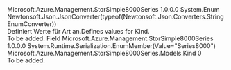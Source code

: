 <Type Name="Kind" FullName="Microsoft.Azure.Management.StorSimple8000Series.Models.Kind">
  <TypeSignature Language="C#" Value="public enum Kind" />
  <TypeSignature Language="ILAsm" Value=".class public auto ansi sealed Kind extends System.Enum" />
  <TypeSignature Language="DocId" Value="T:Microsoft.Azure.Management.StorSimple8000Series.Models.Kind" />
  <TypeSignature Language="VB.NET" Value="Public Enum Kind" />
  <TypeSignature Language="F#" Value="type Kind = " />
  <AssemblyInfo>
    <AssemblyName>Microsoft.Azure.Management.StorSimple8000Series</AssemblyName>
    <AssemblyVersion>1.0.0.0</AssemblyVersion>
  </AssemblyInfo>
  <Base>
    <BaseTypeName>System.Enum</BaseTypeName>
  </Base>
  <Attributes>
    <Attribute>
      <AttributeName>Newtonsoft.Json.JsonConverter(typeof(Newtonsoft.Json.Converters.StringEnumConverter))</AttributeName>
    </Attribute>
  </Attributes>
  <Docs>
    <summary>
            <span data-ttu-id="bc9ab-101">Definiert Werte für Art an.</span><span class="sxs-lookup"><span data-stu-id="bc9ab-101">Defines values for Kind.</span></span>
            </summary>
    <remarks>To be added.</remarks>
  </Docs>
  <Members>
    <Member MemberName="Series8000">
      <MemberSignature Language="C#" Value="Series8000" />
      <MemberSignature Language="ILAsm" Value=".field public static literal valuetype Microsoft.Azure.Management.StorSimple8000Series.Models.Kind Series8000 = int32(0)" />
      <MemberSignature Language="DocId" Value="F:Microsoft.Azure.Management.StorSimple8000Series.Models.Kind.Series8000" />
      <MemberSignature Language="VB.NET" Value="Series8000" />
      <MemberSignature Language="F#" Value="Series8000 = 0" Usage="Microsoft.Azure.Management.StorSimple8000Series.Models.Kind.Series8000" />
      <MemberType>Field</MemberType>
      <AssemblyInfo>
        <AssemblyName>Microsoft.Azure.Management.StorSimple8000Series</AssemblyName>
        <AssemblyVersion>1.0.0.0</AssemblyVersion>
      </AssemblyInfo>
      <Attributes>
        <Attribute>
          <AttributeName>System.Runtime.Serialization.EnumMember(Value="Series8000")</AttributeName>
        </Attribute>
      </Attributes>
      <ReturnValue>
        <ReturnType>Microsoft.Azure.Management.StorSimple8000Series.Models.Kind</ReturnType>
      </ReturnValue>
      <MemberValue>0</MemberValue>
      <Docs>
        <summary>To be added.</summary>
      </Docs>
    </Member>
  </Members>
</Type>